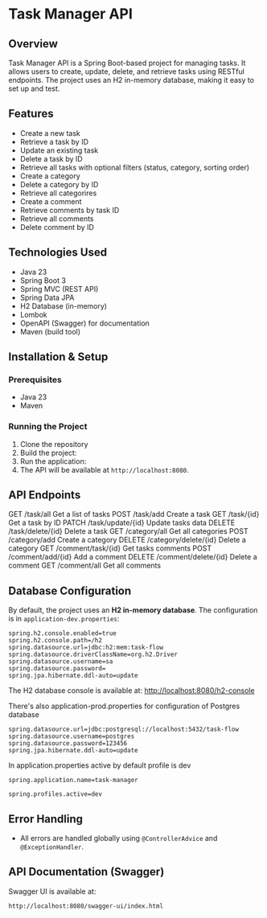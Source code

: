 # Task Manager API

## Overview
Task Manager API is a Spring Boot-based project for managing tasks. It allows users to create, update, delete, and retrieve tasks using RESTful endpoints. The project uses an H2 in-memory database, making it easy to set up and test.

## Features
- Create a new task
- Retrieve a task by ID
- Update an existing task
- Delete a task by ID
- Retrieve all tasks with optional filters (status, category, sorting order)
- Create a category
- Delete a category by ID
- Retrieve all categorires
- Create a comment
- Retrieve comments by task ID
- Retrieve all comments
- Delete comment by ID

## Technologies Used
- Java 23
- Spring Boot 3
- Spring MVC (REST API)
- Spring Data JPA
- H2 Database (in-memory)
- Lombok
- OpenAPI (Swagger) for documentation
- Maven (build tool)

## Installation & Setup

### Prerequisites
- Java 23
- Maven

### Running the Project
1. Clone the repository
2. Build the project:
3. Run the application:
4. The API will be available at `http://localhost:8080`.

## API Endpoints

GET 	/task/all	Get a list of tasks
POST 	/task/add	Create a task
GET 	/task/{id}	Get a task by ID
PATCH 	/task/update/{id}	Update tasks data
DELETE	/task/delete/{id}	Delete a task
GET	  /category/all	Get all categories
POST	/category/add	Create a category
DELETE	/category/delete/{id}	Delete a category
GET	  /comment/task/{id}	Get tasks comments
POST	/comment/add/{id}	Add a comment
DELETE	/comment/delete/{id}	Delete a comment
GET 	/comment/all	Get all comments


## Database Configuration
By default, the project uses an **H2 in-memory database**. The configuration is in `application-dev.properties`:
```properties
spring.h2.console.enabled=true
spring.h2.console.path=/h2
spring.datasource.url=jdbc:h2:mem:task-flow
spring.datasource.driverClassName=org.h2.Driver
spring.datasource.username=sa
spring.datasource.password=
spring.jpa.hibernate.ddl-auto=update
```
The H2 database console is available at: [http://localhost:8080/h2-console](http://localhost:8080/h2)

There's also application-prod.properties for configuration of Postgres database
```
spring.datasource.url=jdbc:postgresql://localhost:5432/task-flow
spring.datasource.username=postgres
spring.datasource.password=123456
spring.jpa.hibernate.ddl-auto=update
```
In application.properties active by default profile is dev
```
spring.application.name=task-manager

spring.profiles.active=dev
```

## Error Handling
- All errors are handled globally using `@ControllerAdvice` and `@ExceptionHandler`.

## API Documentation (Swagger)
Swagger UI is available at:
```
http://localhost:8080/swagger-ui/index.html
```


